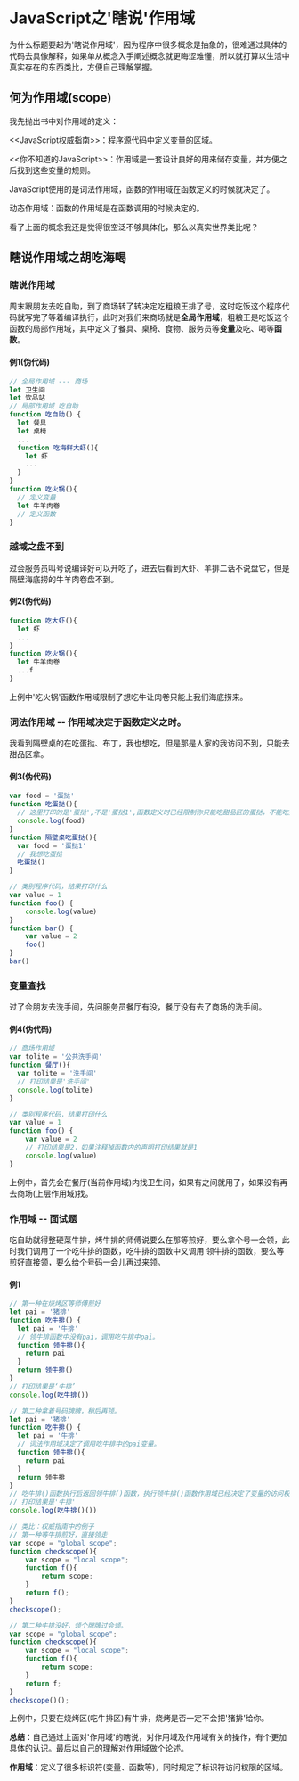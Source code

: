 # JavaScript之'瞎说'作用域
为什么标题要起为'瞎说作用域'，因为程序中很多概念是抽象的，很难通过具体的代码去具像解释，如果单从概念入手阐述概念就更晦涩难懂，所以就打算以生活中真实存在的东西类比，方便自己理解掌握。

## 何为作用域(scope)
我先抛出书中对作用域的定义：

<<JavaScript权威指南>>：程序源代码中定义变量的区域。

<<你不知道的JavaScript>>：作用域是一套设计良好的用来储存变量，并方便之后找到这些变量的规则。

JavaScript使用的是词法作用域，函数的作用域在函数定义的时候就决定了。

动态作用域：函数的作用域是在函数调用的时候决定的。

看了上面的概念我还是觉得很空泛不够具体化，那么以真实世界类比呢？

## 瞎说作用域之胡吃海喝
### 瞎说作用域
周末跟朋友去吃自助，到了商场转了转决定吃粗粮王排了号，这时吃饭这个程序代码就写完了等着编译执行，此时对我们来商场就是**全局作用域**，粗粮王是吃饭这个函数的局部作用域，其中定义了餐具、桌椅、食物、服务员等**变量**及吃、喝等**函数**。

#### 例1(伪代码)
```js
// 全局作用域 --- 商场
let 卫生间
let 饮品站
// 局部作用域 吃自助
function 吃自助() {
  let 餐具
  let 桌椅
  ...
  function 吃海鲜大虾(){
    let 虾
    ...
  }
}
function 吃火锅(){
  // 定义变量
  let 牛羊肉卷
  // 定义函数
}
```

### 越域之盘不到

过会服务员叫号说编译好可以开吃了，进去后看到大虾、羊排二话不说盘它，但是隔壁海底捞的牛羊肉卷盘不到。
#### 例2(伪代码)
```js
function 吃大虾(){
  let 虾
  ...
}
function 吃火锅(){
  let 牛羊肉卷
  ...f
}
```
上例中'吃火锅'函数作用域限制了想吃牛让肉卷只能上我们海底捞来。

### 词法作用域 -- 作用域决定于函数定义之时。

我看到隔壁桌的在吃蛋挞、布丁，我也想吃，但是那是人家的我访问不到，只能去甜品区拿。
#### 例3(伪代码)
```js
var food = '蛋挞'
function 吃蛋挞(){
  // 这里打印的是'蛋挞',不是'蛋挞1',函数定义时已经限制你只能吃甜品区的蛋挞，不能吃别人桌的蛋挞。
  console.log(food)
}
function 隔壁桌吃蛋挞(){
  var food = '蛋挞1'
  // 我想吃蛋挞
  吃蛋挞()
}

// 类别程序代码，结果打印什么
var value = 1
function foo() {
    console.log(value)
}
function bar() {
    var value = 2
    foo()
}
bar()
```

### 变量查找
过了会朋友去洗手间，先问服务员餐厅有没，餐厅没有去了商场的洗手间。
#### 例4(伪代码)
```js
// 商场作用域
var tolite = '公共洗手间'
function 餐厅(){
  var tolite = '洗手间'
  // 打印结果是'洗手间'
  console.log(tolite)
}

// 类别程序代码，结果打印什么
var value = 1
function foo() {
    var value = 2
    // 打印结果是2，如果注释掉函数内的声明打印结果就是1
    console.log(value)
}
```
上例中，首先会在餐厅(当前作用域)内找卫生间，如果有之间就用了，如果没有再去商场(上层作用域)找。

### 作用域 -- 面试题

吃自助就得整硬菜牛排，烤牛排的师傅说要么在那等煎好，要么拿个号一会领，此时我们调用了一个吃牛排的函数，吃牛排的函数中又调用
领牛排的函数，要么等煎好直接领，要么给个号码一会儿再过来领。
#### 例1
```js
// 第一种在烧烤区等师傅煎好
let pai = '猪排'
function 吃牛排() {
  let pai = '牛排'
  // 领牛排函数中没有pai，调用吃牛排中pai。
  function 领牛排(){
    return pai
  }
  return 领牛排()
}
// 打印结果是‘牛排’
console.log(吃牛排())

// 第二种拿着号码牌牌，稍后再领。
let pai = '猪排'
function 吃牛排() {
  let pai = '牛排'
  // 词法作用域决定了调用吃牛排中的pai变量。
  function 领牛排(){
    return pai
  }
  return 领牛排
}
// 吃牛排()函数执行后返回领牛排()函数，执行领牛排()函数作用域已经决定了变量的访问权限。
// 打印结果是'牛排'
console.log(吃牛排()())

// 类比：权威指南中的例子
// 第一种等牛排煎好，直接领走
var scope = "global scope";
function checkscope(){
    var scope = "local scope";
    function f(){
        return scope;
    }
    return f();
}
checkscope();

// 第二种牛排没好，领个牌牌过会领。
var scope = "global scope";
function checkscope(){
    var scope = "local scope";
    function f(){
        return scope;
    }
    return f;
}
checkscope()();
```
上例中，只要在烧烤区(吃牛排区)有牛排，烧烤是否一定不会把'猪排'给你。

**总结**：自己通过上面对'作用域'的瞎说，对作用域及作用域有关的操作，有个更加具体的认识。最后以自己的理解对作用域做个论述。

**作用域**：定义了很多标识符(变量、函数等)，同时规定了标识符访问权限的区域。